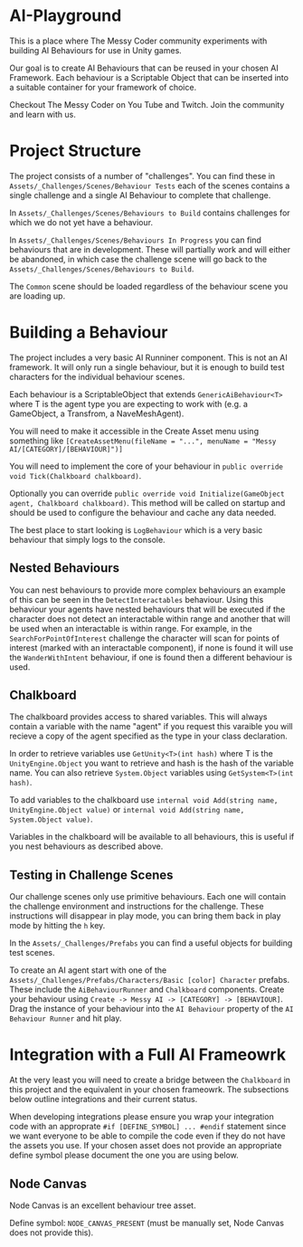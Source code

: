 # AI-Playground
This is a place where The Messy Coder community experiments with building AI Behaviours for use in Unity games. 

Our goal is to create AI Behaviours that can be reused in your chosen AI Framework. Each behaviour is a Scriptable
Object that can be inserted into a suitable container for your framework of choice.

Checkout The Messy Coder on You Tube and Twitch. Join the community and learn with us.

# Project Structure

The project consists of a number of "challenges". You can find these in `Assets/_Challenges/Scenes/Behaviour Tests`
each of the scenes contains a single challenge and a single AI Behaviour to complete that challenge.

In `Assets/_Challenges/Scenes/Behaviours to Build` contains challenges for which we do not yet have a behaviour.

In `Assets/_Challenges/Scenes/Behaviours In Progress` you can find behaviours that are in development. These will
partially work and will either be abandoned, in which case the challenge scene will go back to the 
`Assets/_Challenges/Scenes/Behaviours to Build`.

The `Common` scene should be loaded regardless of the behaviour scene you are loading up.

# Building a Behaviour

The project includes a very basic AI Runniner component. This is not an AI framework. It will only run a single
behaviour, but it is enough to build test characters for the individual behaviour scenes.

Each behaviour is a ScriptableObject that extends `GenericAiBehaviour<T>` where T is the agent type you are
expecting to work with (e.g. a GameObject, a Transfrom, a NaveMeshAgent). 

You will need to make it accessible in the Create Asset menu using something like 
`[CreateAssetMenu(fileName = "...", menuName = "Messy AI/[CATEGORY]/[BEHAVIOUR]")]`

You will need to implement the core of your behaviour in `public override void Tick(Chalkboard chalkboard)`.

Optionally you can override `public override void Initialize(GameObject agent, Chalkboard chalkboard)`. This
method will be called on startup and should be used to configure the behaviour and cache any data needed.

The best place to start looking is `LogBehaviour` which is a very basic behaviour that simply logs to the
console.

## Nested Behaviours

You can nest behaviours to provide more complex behaviours an example of this can be seen in the
`DetectInteractables` behaviour. Using this behaviour your agents have nested behaviours that will be
executed if the character does not detect an interactable within range and another that will be
used when an interactable is within range. For example, in the `SearchForPointOfInterest` challenge
the character will scan for points of interest (marked with an interactable component), if none is found
it will use the `WanderWithIntent` behaviour, if one is found then a different behaviour is used.

## Chalkboard

The chalkboard provides access to shared variables. This will always contain a variable with the name "agent"
if you request this varaible you will recieve a copy of the agent specified as the type in your class
declaration. 

In order to retrieve variables use `GetUnity<T>(int hash)` where T is the `UnityEngine.Object` you want to 
retrieve and hash is the hash of the variable name. You can also retrieve `System.Object` variables using
`GetSystem<T>(int hash)`.

To add variables to the chalkboard use `internal void Add(string name, UnityEngine.Object value)` or
`internal void Add(string name, System.Object value)`.

Variables in the chalkboard will be available to all behaviours, this is useful if you nest behaviours as
described above.

## Testing in Challenge Scenes

Our challenge scenes only use primitive behaviours. Each one will contain the challenge environment and
instructions for the challenge. These instructions will disappear in play mode, you can bring them back
in play mode by hitting the `h` key.

In the `Assets/_Challenges/Prefabs` you can find a useful objects for building test scenes.

To create an AI agent start with one of the `Assets/_Challenges/Prefabs/Characters/Basic [color] Character`
prefabs. These include the `AiBehaviourRunner` and `Chalkboard` components. Create your behaviour using
`Create -> Messy AI -> [CATEGORY] -> [BEHAVIOUR]`. Drag the instance of your behaviour into the
`AI Behaviour` property of the `AI Behaviour Runner` and hit play.

# Integration with a Full AI Frameowrk

At the very least you will need to create a bridge between the `Chalkboard` in this project and the 
equivalent in your chosen frameowrk. The subsections below outline integrations and their current
status.

When developing integrations please ensure you wrap your integration code with an approprate
`#if [DEFINE_SYMBOL] ... #endif` statement since we want everyone to be able to compile the code
even if they do not have the assets you use. If your chosen asset does not provide an appropriate
define symbol please document the one you are using below.

## Node Canvas

Node Canvas is an excellent behaviour tree asset. 

Define symbol: `NODE_CANVAS_PRESENT` (must be manually set, Node Canvas does not provide this).



